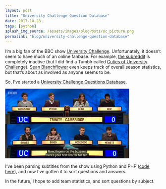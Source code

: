```yaml
---
layout: post
title: "University Challenge Question Database"
date: 2017-10-28
tags: [python]
splash_img_source: /assets/images/blogPosts/uc_picture.png
permalink: "blog/university-challenge-question-database"
---
```


I’m a big fan of the BBC show [University Challenge](http://www.bbc.co.uk/programmes/b006t6l0). Unfortunately, it doesn’t seem to have much of an online fanbase. For example, [the subreddit](https://www.reddit.com/r/UniversityChallengeUK/top/?sort=top&t=month) is completely inactive (but I did find a Tumblr called [Cuties of University Challenge](https://cutiesofuniversitychallenge.tumblr.com/)). [Sean Blanchflower](http://www.blanchflower.org/uc/ucstat.html) even keeps track of overall season statistics, but that’s about as involved as anyone seems to be.

So, I’ve started a [University Challenge Questions Database](/assets/uchallenge/uc.html).

![University Challenge](/assets/images/blogPosts/uc_picture.png)

I’ve been parsing subtitles from the show using Python and PHP ([code here](https://github.com/nequals30/universityChallenge)), and now I’ve gotten it to sort questions and answers.

In the future, I hope to add team statistics, and sort questions by subject. 
